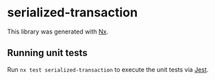 # serialized-transaction

This library was generated with [Nx](https://nx.dev).

## Running unit tests

Run `nx test serialized-transaction` to execute the unit tests via [Jest](https://jestjs.io).
